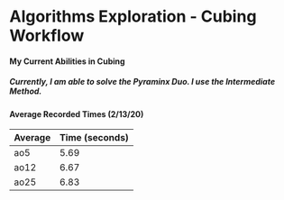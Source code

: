 # Algorithms Exploration - Cubing Workflow

#### My Current Abilities in Cubing
##### Currently, I am able to solve the Pyraminx Duo. I use the Intermediate Method.

#### Average Recorded Times (2/13/20)
Average | Time (seconds)
------- | -------------
ao5 | 5.69
ao12 | 6.67
ao25 | 6.83
